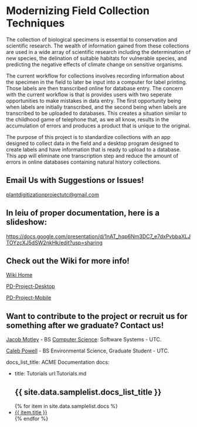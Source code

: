 # Modernizing Field Collection Techniques
The collection of biological specimens is essential to conservation and scientific research.  The wealth of information gained from these collections are used in a wide array of scientific research including the determination of new species, the delination of suitable habitats for vulnerable species, and predicting the negative effects of climate change on sensitive organisms.

The current workflow for collections involves recording information about the specimen in the field to later be input into a computer for label printing.  Those labels are then transcribed online for database entry.  The concern with the current workflow is that is provides users with two seperate opportunities to make mistakes in data entry.  The first opportunity being when labels are initially transcribed, and the second being when labels are transcribed to be uploaded to databases. This creates a situation similar to the childhood game of telephone that, as we all know, results in the accumulation of errors and produces a product that is unique to the original.

The purpose of this project is to standardize collections with an app designed to collect data in the field and a desktop program designed to create labels and have information that is ready to upload to a database.  This app will eliminate one transcription step and reduce the amount of errors in online databases containing natural history collections.

## Email Us with Suggestions or Issues!

plantdigitizationprojectutc@gmail.com

## In leiu of proper documentation, here is a slideshow:
https://docs.google.com/presentation/d/1nAT_hqp6Nm3DC7_e7dxPvbbaXLJTOYzcXJ5dSW2nkHk/edit?usp=sharing

## Check out the Wiki for more info!
[Wiki Home](https://github.com/j-h-m/Plant-Digitization-Project/wiki)

[PD-Project-Desktop](https://github.com/j-h-m/Plant-Digitization-Project/wiki/PD-Project-Desktop)

[PD-Project-Mobile](https://github.com/j-h-m/Plant-Digitization-Project/wiki/PD-Project-Mobile)

## Want to contribute to the project or recruit us for something after we graduate? Contact us!

[Jacob Motley](https://www.linkedin.com/in/jacob-motley-b627a1152) - BS [Computer Science](https://github.com/j-h-m): Software Systems - UTC.

[Caleb Powell](https://github.com/CapPow) - BS Environmental Science, Graduate Student - UTC.


docs_list_title: ACME Documentation
docs:

- title: Tutorials
  url:Tutorials.md
  
  <h2>{{ site.data.samplelist.docs_list_title }}</h2>
<ul>
   {% for item in site.data.samplelist.docs %}
      <li><a href="{{ item.url }}" alt="{{ item.title }}">{{ item.title }}</a></li>
   {% endfor %}
</ul>
